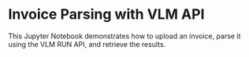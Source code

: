 # Invoice Parsing with VLM API


This Jupyter Notebook demonstrates how to upload an invoice, parse it using the VLM RUN API, and retrieve the results.